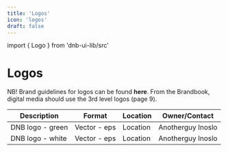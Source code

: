```yaml
---
title: 'Logos'
icon: 'logos'
draft: false
---
```


import { Logo } from 'dnb-ui-lib/src'

# Logos

NB! Brand guidelines for logos can be found **here**.
From the Brandbook, digital media should use the 3rd level logos (page 9).

| Description      | Format       | Location | Owner/Contact     |
| ---------------- | ------------ | -------- | ----------------- |
| DNB logo - green | Vector - eps | Location | Anotherguy Inoslo |
| DNB logo - white | Vector - eps | Location | Anotherguy Inoslo |

<div class="example-box center">
  <Logo size="200" />
</div>
